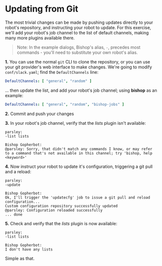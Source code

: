 # Updating from Git

The most trivial changes can be made by pushing updates directly to your robot's repository, and instructing your robot to update. For this exercise, we'll add your robot's job channel to the list of default channels, making many more plugins available there.

>Note: In the example dialogs, Bishop's alias, `-`, precedes most commands - you'll need to substitute your own robot's alias.

**1.** You can use the normal `git` CLI to clone the repository, or you can use your git provider's web interface to make changes. We're going to modify `conf/slack.yaml`; find the `DefaultChannels` line:
```yaml
DefaultChannels: [ "general", "random" ]
```
... then update the list, and add your robot's job channel; using **bishop** as an example:
```yaml
DefaultChannels: [ "general", "random", "bishop-jobs" ]
```

**2.** Commit and push your changes

**3.** In your robot's job channel, verify that the *lists* plugin isn't available:
```
parsley:
-list lists

Bishop Gopherbot:
@parsley: Sorry, that didn't match any commands I know, or may refer to a command that's not available in this channel; try 'bishop, help <keyword>'
```

**4.** Now instruct your robot to update it's configuration, triggering a git pull and a reload:
```
parsley:
-update

Bishop Gopherbot:
Ok, I'll trigger the 'updatecfg' job to issue a git pull and reload configuration...
Custom configuration repository successfully updated
@parsley: Configuration reloaded successfully
... done
```

**5.** Check and verify that the *lists* plugin is now available:
```
parsley:
-list lists

Bishop Gopherbot:
I don't have any lists
```

Simple as that.
